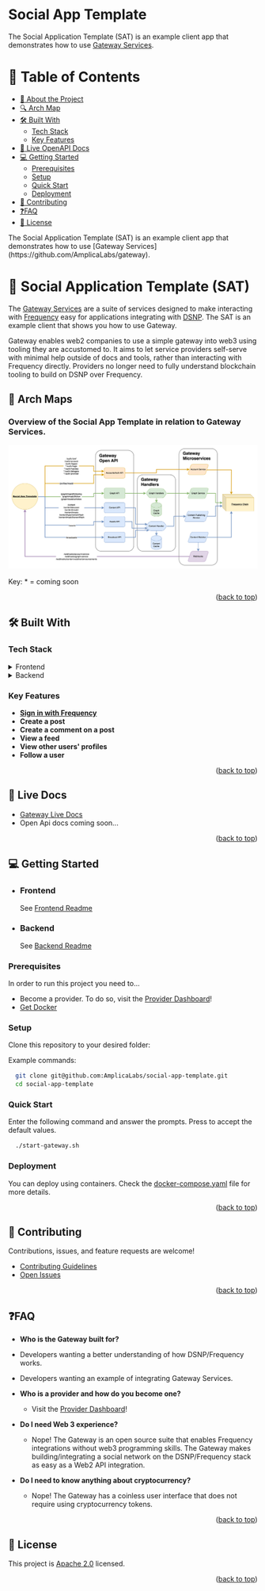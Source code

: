 # Social App Template

The Social Application Template (SAT) is an example client app that demonstrates how to use [Gateway Services](https://github.com/AmplicaLabs/gateway).

<!-- TABLE OF CONTENTS -->

# 📗 Table of Contents

- [📖 About the Project](#about-project)
- [🔍 Arch Map](#-arch-maps)
- [🛠 Built With](#-built-with)
    - [Tech Stack](#tech-stack)
    - [Key Features](#key-features)
- [🚀 Live OpenAPI Docs](#-live-docs)
- [💻 Getting Started](#-getting-started)
    - [Prerequisites](#prerequisites)
    - [Setup](#setup)
    - [Quick Start](#quick-start)
    - [Deployment](#deployment)
- [🤝 Contributing](#-contributing)
- [❓FAQ](#faq)
- [📝 License](#-license)

<!-- PROJECT DESCRIPTION -->The Social Application Template (SAT) is an example client app that demonstrates how to use [Gateway Services](https://github.com/AmplicaLabs/gateway).

# 📖 Social Application Template (SAT) <a name="about-project"></a>

The [Gateway Services](https://github.com/AmplicaLabs/gateway) are a suite of services designed to make interacting with [Frequency](https://github.com/frequency-chain/frequency) easy for applications integrating with [DSNP](https://dsnp.org/).
The SAT is an example client that shows you how to use Gateway.

Gateway enables web2 companies to use a simple gateway into web3 using tooling they are accustomed to. It aims to let service providers self-serve with minimal help outside of docs and tools, rather than
interacting with Frequency directly. Providers no longer need to fully understand blockchain tooling to build on DSNP over Frequency.

<!-- Mermaid Arch maps -->

## 🔭 Arch Maps

### Overview of the Social App Template in relation to Gateway Services.

![Arch Map](./docs/social_app_template_arch.drawio.png)

Key: * = coming soon

<p align="right">(<a href="#-table-of-contents">back to top</a>)</p>

## 🛠 Built With <a name="built-with"></a>

### Tech Stack <a name="tech-stack"></a>

<details>
  <summary>Frontend</summary>
  <ul>
    <li>Framework: <a href="https://react.dev/">React</a></li>
    <li>Language: <a href="https://www.typescriptlang.org/">Typescript</a></li>
    <li>Testing Library: 
      <ul>
        <li><a href="https://jestjs.io/">Jest</a></li>
        <li><a href="https://testing-library.com/">Testing Library</a></li>
      </ul>
    </li>
    <li>UI Library: <a href="https://ant.design/">Ant Design</a></li>
  </ul>
</details>

<details>
<summary>Backend</summary>
  <ul>
    <li>Framework: <a href="https://....">Node.js</a> with <a href="https://expressjs.com/">Express</a></li>
    <li>Language: <a href="https://www.typescriptlang.org/">Typescript</a></li>
    <li>Testing Library:<a href="https://jestjs.io/">Vitest</a></li>
    <li>API Documentation: 
      <ul>
        <li><a href="https://swagger.io/">Swagger</a></li>
        <li><a href="https://learn.openapis.org/">OpenAPI</a></li>
      </ul>
    </li>
  </ul>
</details>

<!-- Features -->

### Key Features
- **[Sign in with Frequency](https://github.com/AmplicaLabs/siwf)**
- **Create a post**
- **Create a comment on a post**
- **View a feed**
- **View other users' profiles**
- **Follow a user**

<p align="right">(<a href="#-table-of-contents">back to top</a>)</p>

<!-- LIVE Docs -->

## 🚀 Live Docs

- [Gateway Live Docs](https://amplicalabs.github.io/gateway/)
- Open Api docs coming soon...

<p align="right">(<a href="#-table-of-contents">back to top</a>)</p>

<!-- GETTING STARTED -->

## 💻 Getting Started

- ### Frontend

  See [Frontend Readme](./frontend/README.md)

- ### Backend

  See [Backend Readme](./backend/README.md)

### Prerequisites

In order to run this project you need to...
-  Become a provider. To do so, visit the [Provider Dashboard](https://provider.frequency.xyz/)!
- [Get Docker](https://docs.docker.com/get-docker/)


### Setup

Clone this repository to your desired folder:

Example commands:

```sh
  git clone git@github.com:AmplicaLabs/social-app-template.git
  cd social-app-template
```

### Quick Start

Enter the following command and answer the prompts. Press <ENTER> to accept the default values.

```sh
  ./start-gateway.sh
```

### Deployment

You can deploy using containers. Check the [docker-compose.yaml](backend/docker-compose.yaml) file for more details.

<p align="right">(<a href="#-table-of-contents">back to top</a>)</p>

<!-- CONTRIBUTING -->

## 🤝 Contributing

Contributions, issues, and feature requests are welcome!

- [Contributing Guidelines](./CONTRIBUTING.md)
- [Open Issues](https://github.com/AmplicaLabs/social-app-template/issues)

<p align="right">(<a href="#-table-of-contents">back to top</a>)</p>

<!-- FAQ (optional) -->

## ❓FAQ

- **Who is the Gateway built for?**

- Developers wanting a better understanding of how DSNP/Frequency works.
- Developers wanting an example of integrating Gateway Services.
  
- **Who is a provider and how do you become one?**
  
  - Visit the [Provider Dashboard](https://provider.frequency.xyz/)!

- **Do I need Web 3 experience?**

    - Nope! The Gateway is an open source suite that enables Frequency integrations without web3 programming skills. The Gateway makes building/integrating a social network on the DSNP/Frequency stack as easy as a Web2 API integration.

- **Do I need to know anything about cryptocurrency?**

    - Nope! The Gateway has a coinless user interface that does not require using cryptocurrency tokens.


<p align="right">(<a href="#-table-of-contents">back to top</a>)</p>

<!-- LICENSE -->

## 📝 License

This project is [Apache 2.0](./LICENSE) licensed.

<p align="right">(<a href="#-table-of-contents">back to top</a>)</p>
